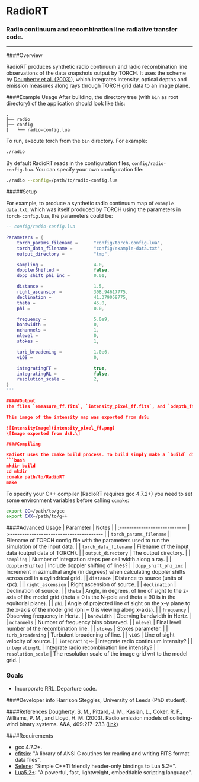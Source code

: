# RadioRT
### Radio continuum and recombination line radiative transfer code.

******************************

####Overview

RadioRT produces synthetic radio continuum and radio recombination line observations of the data snapshots output by TORCH. It uses the scheme by [Dougherty et al. (2003)](#D3)), which integrates intensity, optical depths and emission measures along rays through TORCH grid data to an image plane.

####Example Usage
After building, the directory tree (with `bin` as root directory) of the application should look like this:
```
.
├── radio
├── config
|   └── radio-config.lua
```

To run, execute torch from the `bin` directory. For example:
```bash
./radio
```
By default RadioRT reads in the configuration files, `config/radio-config.lua`.
You can specify your own configuration file:
```bash
./radio --config=/path/to/radio-config.lua
```  

#####Setup

For example, to produce a synthetic radio continuum map of `example-data.txt`, which was itself produced by TORCH using the parameters in `torch-config.lua`, the parameters could be:

```lua
-- config/radio-config.lua

Parameters = {
	torch_params_filename =      "config/torch-config.lua",
	torch_data_filename =        "config/example-data.txt",
	output_directory =           "tmp",

	sampling =                   4.0,
	dopplerShifted =             false,
	dopp_shift_phi_inc =         0.01,

	distance =                   1.5,
	right_ascension =            308.94617775,
	declination =                41.379058775,
	theta =                      45.0,
	phi =                        0.0,

	frequency =                  5.0e9,
	bandwidth =                  0,
	nchannels =                  1,
	nlevel =                     0,
	stokes =                     1,

	turb_broadening =            1.0e6,
	vLOS =                       0,

	integratingFF =              true,
	integratingRL =              false,
	resolution_scale =           2,
}
'''

#####Output
The files `emeasure_ff.fits`, `intensity_pixel_ff.fits`, and `odepth_ff.fits` are created in the directory assigned to `output_directory` and contain the emission measure, intensity and optical depth maps of the data in the FITS format.

This image of the intensity map was exported from ds9:

![IntensityImage](intensity_pixel_ff.png)
\[Image exported from ds9.\]

####Compiling

RadioRT uses the cmake build process. To build simply make a `build` directory and call `ccmake` from there:
```bash
mkdir build
cd mkdir
ccmake path/to/RadioRT
make
```

To specify your C++ compiler (RadioRT requires gcc 4.7.2+) you need to set some environment variables before calling `ccmake`:
```bash
export CC=/path/to/gcc
export CXX=/path/to/g++
```

####Advanced Usage
| Parameter                     | Notes                                     |
| :---------------------------- | :---------------------------------------- |
| ```torch_params_filename```   | Filename of TORCH config file with the parameters used to run the simulation of the input data. |
| ```torch_data_filename```     | Filename of the input data (output data of TORCH). |
| ```output_directory```        | The output directory. |
| ```sampling```                | Number of integration steps per cell width along a ray. |
| ```dopplerShifted```          | Include doppler shifting of lines? |
| ```dopp_shift_phi_inc```      | Increment in azimuthal angle (in degrees) when calculating doppler shifts across cell in a cylindrical grid. |
| ```distance```                | Distance to source (units of kpc). |
| ```right_ascension```         | Right ascension of source. |
| ```declination```             | Declination of source. |
| ```theta```                   | Angle, in degrees, of line of sight to the z-axis of the model grid (theta = 0 is the N-pole and theta = 90 is in the equitorial plane). |
| ```phi```                     | Angle of projected line of sight on the x-y plane to the x-axis of the model grid (phi = 0 is viewing along x-axis). |
| ```frequency```               | Observing frequency in Hertz. |
| ```bandwidth```               | Oberving bandwidth in Hertz. |
| ```nchannels```               | Number of frequency bins observed. |
| ```nlevel```                  | Final level number of the recombination line. |
| ```stokes```                  | Stokes parameter. |
| ```turb_broadening```         | Turbulent broadening of line. |
| ```vLOS```                    | Line of sight velocity of source. |
| ```integratingFF```           | Integrate radio continuum intensity? |
| ```integratingRL```           | Integrate radio recombination line intensity? |
| ```resolution_scale```        | The resolution scale of the image grid wrt to the model grid. |

### Goals 
* Incorporate RRL_Departure code.

####Developer info
Harrison Steggles, University of Leeds (PhD student).

####References
<a name="D3"></a>Dougherty, S. M., Pittard, J. M., Kasian, L., Coker, R. F., Williams, P. M., and Lloyd, H. M. (2003). Radio emission models of colliding-wind binary systems. A&A, 409:217–233 ([link](http://www.aanda.org/articles/aa/pdf/2003/37/aa3896.pdf))  

####Requirements
* gcc 4.7.2+.
* [cfitsio](https://github.com/healpy/cfitsio): "A library of ANSI C routines for reading and writing FITS format data files".
* [Selene](https://github.com/jeremyong/Selene): "Simple C++11 friendly header-only bindings to Lua 5.2+".  
* [Lua5.2+](http://www.lua.org/): "A powerful, fast, lightweight, embeddable scripting language".  
